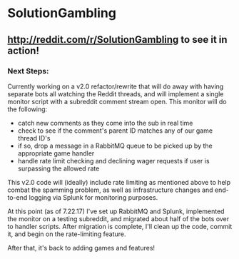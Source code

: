 # SolutionGambling

## http://reddit.com/r/SolutionGambling to see it in action!

### Next Steps:
Currently working on a v2.0 refactor/rewrite that will do away with having separate bots all watching the Reddit threads, and will implement a single monitor script with a subreddit comment stream open. This monitor will do the following:

* catch new comments as they come into the sub in real time
* check to see if the comment's parent ID matches any of our game thread ID's
* if so, drop a message in a RabbitMQ queue to be picked up by the appropriate game handler
* handle rate limit checking and declining wager requests if user is surpassing the allowed rate

This v2.0 code will (ideally) include rate limiting as mentioned above to help combat the spamming problem, as well as infrastructure changes and end-to-end logging via Splunk for monitoring purposes. 

At this point (as of 7.22.17) I've set up RabbitMQ and Splunk, implemented the monitor on a testing subreddit, and migrated about half of the bots over to handler scripts. After migration is complete, I'll clean up the code, commit it, and begin on the rate-limiting feature.

After that, it's back to adding games and features!

